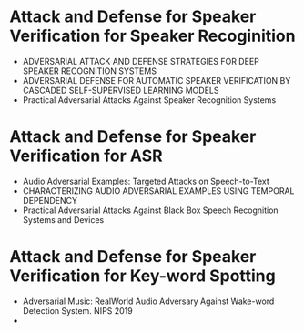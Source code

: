 
# Attack and Defense for Speaker Verification for Speaker Recoginition
- ADVERSARIAL ATTACK AND DEFENSE STRATEGIES FOR DEEP SPEAKER RECOGNITION SYSTEMS
- ADVERSARIAL DEFENSE FOR AUTOMATIC SPEAKER VERIFICATION BY CASCADED SELF-SUPERVISED LEARNING MODELS
- Practical Adversarial Attacks Against Speaker Recognition Systems

# Attack and Defense for Speaker Verification for ASR
- Audio Adversarial Examples: Targeted Attacks on Speech-to-Text
- CHARACTERIZING AUDIO ADVERSARIAL EXAMPLES USING TEMPORAL DEPENDENCY
- Practical Adversarial Attacks Against Black Box Speech Recognition Systems and Devices


# Attack and Defense for Speaker Verification for Key-word Spotting
- Adversarial Music: RealWorld Audio Adversary Against Wake-word Detection System. NIPS 2019
- 
